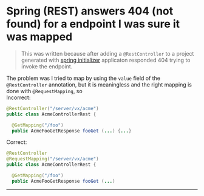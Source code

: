 # Spring (REST) answers 404 (not found) for a endpoint I was sure it was mapped

> This was written because after adding a `@RestController` to a project generated with [spring initializer](https://start.spring.io/) applicaton responded 404 trying to invoke the endpoint.

The problem was I tried to map by using the `value` field of the `@RestController` annotation, but it is meaningless and the right mapping is done with `@RequestMapping`, so  
Incorrect:
```java
@RestController("/server/vx/acme")
public class AcmeControllerRest {

  @GetMapping("/foo")
  public AcmeFooGetResponse fooGet (...) {...}
```

Correct:
```java
@RestController
@RequestMapping("/server/vx/acme")
public class AcmeControllerRest {

  @GetMapping("/foo")
  public AcmeFooGetResponse fooGet (...) 
```

---
